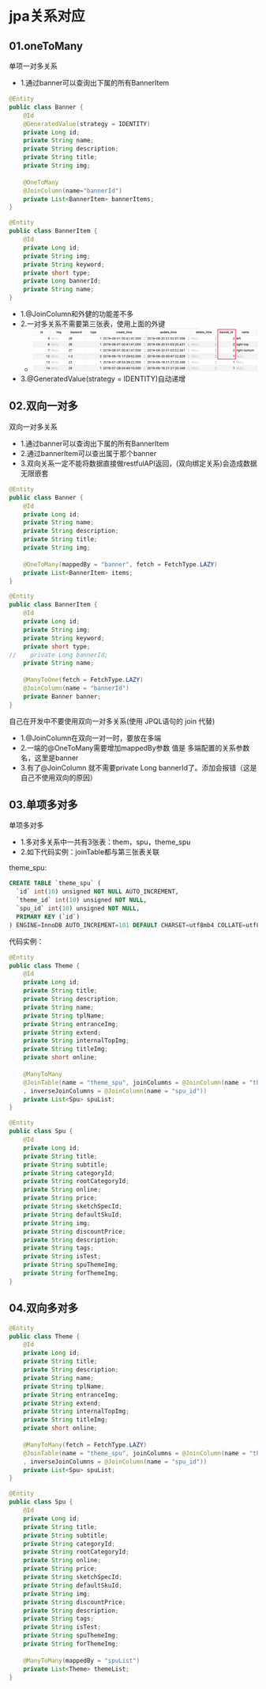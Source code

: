 # jpa关系对应

## 01.oneToMany
单项一对多关系
- 1.通过banner可以查询出下属的所有BannerItem

```java
@Entity
public class Banner {
    @Id
    @GeneratedValue(strategy = IDENTITY)
    private Long id;
    private String name;
    private String description;
    private String title;
    private String img;

    @OneToMany
    @JoinColumn(name="bannerId")
    private List<BannerItem> bannerItems;
}
```

```java
@Entity
public class BannerItem {
    @Id
    private Long id;
    private String img;
    private String keyword;
    private short type;
    private Long bannerId;
    private String name;
}
```

- 1.@JoinColumn和外健的功能差不多
- 2.一对多关系不需要第三张表，使用上面的外键
    - ![fail](img/1.1.png)
- 3.@GeneratedValue(strategy = IDENTITY)自动递增


## 02.双向一对多
双向一对多关系
- 1.通过banner可以查询出下属的所有BannerItem
- 2.通过bannerItem可以查出属于那个banner
- 3.双向关系一定不能将数据直接做restfulAPI返回，(双向绑定关系)会造成数据无限嵌套

```java
@Entity
public class Banner {
    @Id
    private Long id;
    private String name;
    private String description;
    private String title;
    private String img;

    @OneToMany(mappedBy = "banner", fetch = FetchType.LAZY)
    private List<BannerItem> items;
}
```

```java
@Entity
public class BannerItem {
    @Id
    private Long id;
    private String img;
    private String keyword;
    private short type;
//    private Long bannerId;
    private String name;

    @ManyToOne(fetch = FetchType.LAZY)
    @JoinColumn(name = "bannerId")
    private Banner banner;
}
```

自己在开发中不要使用双向一对多关系(使用 JPQL语句的 join 代替)

- 1.@JoinColumn在双向一对一时，要放在多端
- 2.一端的@OneToMany需要增加mappedBy参数 值是 多端配置的关系参数名，这里是banner
- 3.有了@JoinColumn 就不需要private Long bannerId了。添加会报错（这是自己不使用双向的原因）

## 03.单项多对多
单项多对多
- 1.多对多关系中一共有3张表：them，spu，theme_spu
- 2.如下代码实例：joinTable都与第三张表关联

theme_spu:
```sql
CREATE TABLE `theme_spu` (
  `id` int(10) unsigned NOT NULL AUTO_INCREMENT,
  `theme_id` int(10) unsigned NOT NULL,
  `spu_id` int(10) unsigned NOT NULL,
  PRIMARY KEY (`id`)
) ENGINE=InnoDB AUTO_INCREMENT=101 DEFAULT CHARSET=utf8mb4 COLLATE=utf8mb4_general_ci;
```


代码实例：

```java
@Entity
public class Theme {
    @Id
    private Long id;
    private String title;
    private String description;
    private String name;
    private String tplName;
    private String entranceImg;
    private String extend;
    private String internalTopImg;
    private String titleImg;
    private short online;

    @ManyToMany
    @JoinTable(name = "theme_spu", joinColumns = @JoinColumn(name = "theme_id")
    , inverseJoinColumns = @JoinColumn(name = "spu_id"))
    private List<Spu> spuList;
}
```

```java
@Entity
public class Spu {
    @Id
    private Long id;
    private String title;
    private String subtitle;
    private String categoryId;
    private String rootCategoryId;
    private String online;
    private String price;
    private String sketchSpecId;
    private String defaultSkuId;
    private String img;
    private String discountPrice;
    private String description;
    private String tags;
    private String isTest;
    private String spuThemeImg;
    private String forThemeImg;
}
```

## 04.双向多对多
```java
@Entity
public class Theme {
    @Id
    private Long id;
    private String title;
    private String description;
    private String name;
    private String tplName;
    private String entranceImg;
    private String extend;
    private String internalTopImg;
    private String titleImg;
    private short online;

    @ManyToMany(fetch = FetchType.LAZY)
    @JoinTable(name = "theme_spu", joinColumns = @JoinColumn(name = "theme_id")
    , inverseJoinColumns = @JoinColumn(name = "spu_id"))
    private List<Spu> spuList;
}
```

```java
@Entity
public class Spu {
    @Id
    private Long id;
    private String title;
    private String subtitle;
    private String categoryId;
    private String rootCategoryId;
    private String online;
    private String price;
    private String sketchSpecId;
    private String defaultSkuId;
    private String img;
    private String discountPrice;
    private String description;
    private String tags;
    private String isTest;
    private String spuThemeImg;
    private String forThemeImg;

    @ManyToMany(mappedBy = "spuList")
    private List<Theme> themeList;
}
```
